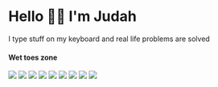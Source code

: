 # Hello 👋🏼 I'm Judah

I type stuff on my keyboard and real life problems are solved

#### Wet toes zone
![](https://img.shields.io/static/v1?style=flat&label=&message=HTML&color=dd4b25&logo=html5&logoColor=FFFFFF)
![](https://img.shields.io/static/v1?style=flat&label=&message=CSS&color=1173b7&logo=css3&logoColor=FFFFFF)
![](https://img.shields.io/static/v1?style=flat&label=&message=JavaScript&color=F0DB4F&logo=javascript&logoColor=323330)
![](https://img.shields.io/static/v1?style=flat&label=&message=PHP&color=777BB3&logo=php&logoColor=FFFFFF)
![](https://img.shields.io/static/v1?style=flat&label=&message=Laravel&color=F05340&logo=laravel&logoColor=FFFFFF)
![](https://img.shields.io/static/v1?style=flat&label=&message=AssemblyScript&color=007ACC&logo=assemblyscript&logoColor=FFFFFF)
![](https://img.shields.io/static/v1?style=flat&label=&message=WebAssembly&color=654ff0&logo=webassembly&logoColor=FFFFFF)
![](https://img.shields.io/static/v1?style=flat&label=&message=AHK%20Scripting&color=57c054&logo=autohotkey&logoColor=FFFFFF)
![](https://img.shields.io/static/v1?style=flat&label=&message=Liquid&color=94bd47&logo=shopify&logoColor=FFFFFF)
